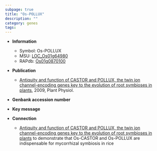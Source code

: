 ```yaml
---
subpage: true
title: "Os-POLLUX"
description: ""
category: genes
tags: 
---
```


* **Information**  
    + Symbol: Os-POLLUX  
    + MSU: [LOC_Os01g64980](http://rice.plantbiology.msu.edu/cgi-bin/ORF_infopage.cgi?orf=LOC_Os01g64980)  
    + RAPdb: [Os01g0870100](http://rapdb.dna.affrc.go.jp/viewer/gbrowse_details/irgsp1?name=Os01g0870100)  

* **Publication**  
    + [Antiquity and function of CASTOR and POLLUX, the twin ion channel-encoding genes key to the evolution of root symbioses in plants](http://www.ncbi.nlm.nih.gov/pubmed?term=Antiquity+and+function+of+CASTOR+and+POLLUX,+the+twin+ion+channel-encoding+genes+key+to+the+evolution+of+root+symbioses+in+plants%5BTitle%5D), 2009, Plant Physiol.

* **Genbank accession number**  

* **Key message**  

* **Connection**  
    + [Antiquity and function of CASTOR and POLLUX, the twin ion channel-encoding genes key to the evolution of root symbioses in plants](knockout+mutants+and+RNA+interference) to demonstrate that Os-CASTOR and Os-POLLUX are indispensable for mycorrhizal symbiosis in rice



